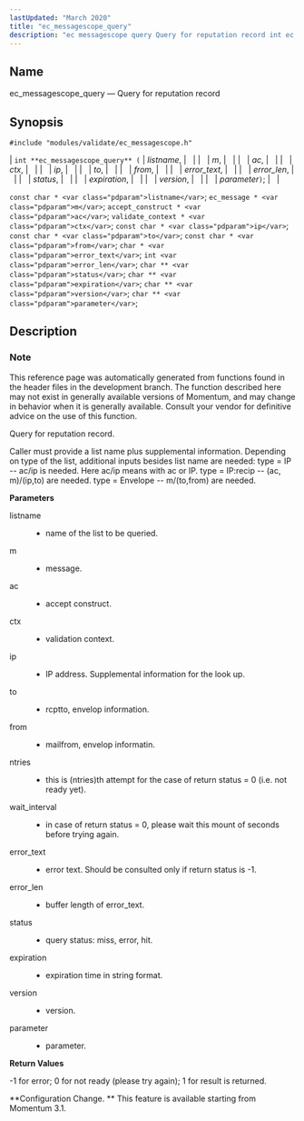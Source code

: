 ```yaml
---
lastUpdated: "March 2020"
title: "ec_messagescope_query"
description: "ec messagescope query Query for reputation record int ec messagescope query listname m ac ctx ip to from error text error len status expiration version parameter const char listname ec message m accept construct ac validate context ctx const char ip const char to const char from char error text..."
---
```


<a name="apis.ec_messagescope_query"></a> 
## Name

ec_messagescope_query — Query for reputation record

## Synopsis

`#include "modules/validate/ec_messagescope.h"`

| `int **ec_messagescope_query** (` | <var class="pdparam">listname</var>, |   |
|   | <var class="pdparam">m</var>, |   |
|   | <var class="pdparam">ac</var>, |   |
|   | <var class="pdparam">ctx</var>, |   |
|   | <var class="pdparam">ip</var>, |   |
|   | <var class="pdparam">to</var>, |   |
|   | <var class="pdparam">from</var>, |   |
|   | <var class="pdparam">error_text</var>, |   |
|   | <var class="pdparam">error_len</var>, |   |
|   | <var class="pdparam">status</var>, |   |
|   | <var class="pdparam">expiration</var>, |   |
|   | <var class="pdparam">version</var>, |   |
|   | <var class="pdparam">parameter</var>`)`; |   |

`const char * <var class="pdparam">listname</var>`;
`ec_message * <var class="pdparam">m</var>`;
`accept_construct * <var class="pdparam">ac</var>`;
`validate_context * <var class="pdparam">ctx</var>`;
`const char * <var class="pdparam">ip</var>`;
`const char * <var class="pdparam">to</var>`;
`const char * <var class="pdparam">from</var>`;
`char * <var class="pdparam">error_text</var>`;
`int <var class="pdparam">error_len</var>`;
`char ** <var class="pdparam">status</var>`;
`char ** <var class="pdparam">expiration</var>`;
`char ** <var class="pdparam">version</var>`;
`char ** <var class="pdparam">parameter</var>`;<a name="idp57526880"></a> 
## Description

### Note

This reference page was automatically generated from functions found in the header files in the development branch. The function described here may not exist in generally available versions of Momentum, and may change in behavior when it is generally available. Consult your vendor for definitive advice on the use of this function.

Query for reputation record.

Caller must provide a list name plus supplemental information. Depending on type of the list, additional inputs besides list name are needed: type = IP -- ac/ip is needed. Here ac/ip means with ac or IP. type = IP:recip -- (ac, m)/(ip,to) are needed. type = Envelope -- m/(to,from) are needed.

**<a name="idp57530512"></a> Parameters**

<dl class="variablelist">

<dt>listname</dt>

<dd>

- name of the list to be queried.

</dd>

<dt>m</dt>

<dd>

- message.

</dd>

<dt>ac</dt>

<dd>

- accept construct.

</dd>

<dt>ctx</dt>

<dd>

- validation context.

</dd>

<dt>ip</dt>

<dd>

- IP address. Supplemental information for the look up.

</dd>

<dt>to</dt>

<dd>

- rcptto, envelop information.

</dd>

<dt>from</dt>

<dd>

- mailfrom, envelop informatin.

</dd>

<dt>ntries</dt>

<dd>

- this is (ntries)th attempt for the case of return status = 0 (i.e. not ready yet).

</dd>

<dt>wait_interval</dt>

<dd>

- in case of return status = 0, please wait this mount of seconds before trying again.

</dd>

<dt>error_text</dt>

<dd>

- error text. Should be consulted only if return status is -1.

</dd>

<dt>error_len</dt>

<dd>

- buffer length of error_text.

</dd>

<dt>status</dt>

<dd>

- query status: miss, error, hit.

</dd>

<dt>expiration</dt>

<dd>

- expiration time in string format.

</dd>

<dt>version</dt>

<dd>

- version.

</dd>

<dt>parameter</dt>

<dd>

- parameter.

</dd>

</dl>

**<a name="idp57559456"></a> Return Values**

-1 for error; 0 for not ready (please try again); 1 for result is returned.

**Configuration Change. ** This feature is available starting from Momentum 3.1.